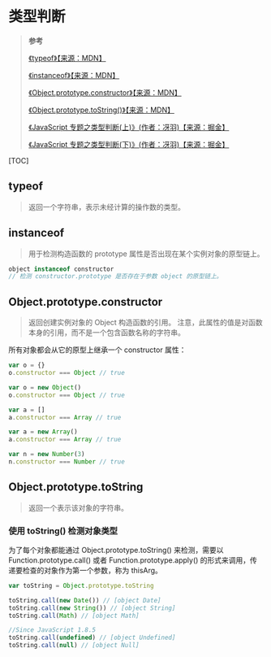 <!--
 * @Author: yaohebin
 * @Date: 2021-01-14 11:02:25
 * @LastEditTime: 2023-12-05 13:19:33
 * @LastEditors: yaohebin
 * @Description: 类型判断
-->
# 类型判断

> **参考**
>
> [《typeof》【来源：MDN】](https://developer.mozilla.org/zh-CN/docs/Web/JavaScript/Reference/Operators/typeof)
>
> [《instanceof》【来源：MDN】](https://developer.mozilla.org/zh-CN/docs/Web/JavaScript/Reference/Operators/instanceof)
>
> [《Object.prototype.constructor》【来源：MDN】](https://developer.mozilla.org/zh-CN/docs/Web/JavaScript/Reference/Global_Objects/Object/constructor)
>
> [《Object.prototype.toString()》【来源：MDN】](https://developer.mozilla.org/zh-CN/docs/Web/JavaScript/Reference/Global_Objects/Object/toString)
>
> [《JavaScript 专题之类型判断(上)》(作者：冴羽)【来源：掘金】](https://juejin.cn/post/6844903485348020237)
>
> [《JavaScript 专题之类型判断(下)》(作者：冴羽)【来源：掘金】](https://juejin.cn/post/6844903486317035534)

[TOC]

## typeof

> 返回一个字符串，表示未经计算的操作数的类型。

## instanceof

> 用于检测构造函数的 prototype 属性是否出现在某个实例对象的原型链上。

```js
object instanceof constructor
// 检测 constructor.prototype 是否存在于参数 object 的原型链上。
```

## Object.prototype.constructor

> 返回创建实例对象的 Object 构造函数的引用。
> 注意，此属性的值是对函数本身的引用，而不是一个包含函数名称的字符串。

所有对象都会从它的原型上继承一个 constructor 属性：

```js
var o = {}
o.constructor === Object // true

var o = new Object()
o.constructor === Object // true

var a = []
a.constructor === Array // true

var a = new Array()
a.constructor === Array // true

var n = new Number(3)
n.constructor === Number // true
```

## Object.prototype.toString

> 返回一个表示该对象的字符串。

### 使用 toString() 检测对象类型

为了每个对象都能通过 Object.prototype.toString() 来检测，需要以 Function.prototype.call() 或者 Function.prototype.apply() 的形式来调用，传递要检查的对象作为第一个参数，称为 thisArg。

```js
var toString = Object.prototype.toString

toString.call(new Date()) // [object Date]
toString.call(new String()) // [object String]
toString.call(Math) // [object Math]

//Since JavaScript 1.8.5
toString.call(undefined) // [object Undefined]
toString.call(null) // [object Null]
```
